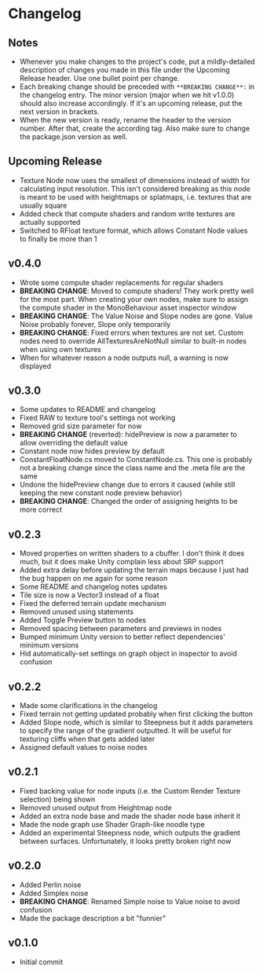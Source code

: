# Changelog

## Notes
- Whenever you make changes to the project's code, put a mildly-detailed description of changes you made in this file under the Upcoming Release header. Use one bullet point per change.
- Each breaking change should be preceded with `**BREAKING CHANGE**:` in the changelog entry. The minor version (major when we hit v1.0.0) should also increase accordingly. If it's an upcoming release, put the next version in brackets.
- When the new version is ready, rename the header to the version number. After that, create the according tag. Also make sure to change the package.json version as well.

## Upcoming Release
- Texture Node now uses the smallest of dimensions instead of width for calculating input resolution. This isn't considered breaking as this node is meant to be used with heightmaps or splatmaps, i.e. textures that are usually square
- Added check that compute shaders and random write textures are actually supported
- Switched to RFloat texture format, which allows Constant Node values to finally be more than 1

## v0.4.0
- Wrote some compute shader replacements for regular shaders
- **BREAKING CHANGE**: Moved to compute shaders! They work pretty well for the most part. When creating your own nodes, make sure to assign the compute shader in the MonoBehaviour asset inspector window
- **BREAKING CHANGE**: The Value Noise and Slope nodes are gone. Value Noise probably forever, Slope only temporarily
- **BREAKING CHANGE**: Fixed errors when textures are not set. Custom nodes need to override AllTexturesAreNotNull similar to built-in nodes when using own textures
- When for whatever reason a node outputs null, a warning is now displayed

## v0.3.0
- Some updates to README and changelog
- Fixed RAW to texture tool's settings not working
- Removed grid size parameter for now
- **BREAKING CHANGE** (reverted): hidePreview is now a parameter to allow overriding the default value
- Constant node now hides preview by default
- ConstantFloatNode.cs moved to ConstantNode.cs. This one is probably not a breaking change since the class name and the .meta file are the same
- Undone the hidePreview change due to errors it caused (while still keeping the new constant node preview behavior)
- **BREAKING CHANGE**: Changed the order of assigning heights to be more correct

## v0.2.3
- Moved properties on written shaders to a cbuffer. I don't think it does much, but it does make Unity complain less about SRP support
- Added extra delay before updating the terrain maps because I just had the bug happen on me again for some reason
- Some README and changelog notes updates
- Tile size is now a Vector3 instead of a float
- Fixed the deferred terrain update mechanism
- Removed unused using statements
- Added Toggle Preview button to nodes
- Removed spacing between parameters and previews in nodes
- Bumped minimum Unity version to better reflect dependencies' minimum versions
- Hid automatically-set settings on graph object in inspector to avoid confusion

## v0.2.2
- Made some clarifications in the changelog
- Fixed terrain not getting updated probably when first clicking the button
- Added Slope node, which is similar to Steepness but it adds parameters to specify the range of the gradient outputted. It will be useful for texturing cliffs when that gets added later
- Assigned default values to noise nodes

## v0.2.1
- Fixed backing value for node inputs (i.e. the Custom Render Texture selection) being shown
- Removed unused output from Heightmap node
- Added an extra node base and made the shader node base inherit it
- Made the node graph use Shader Graph-like noodle type
- Added an experimental Steepness node, which outputs the gradient between surfaces. Unfortunately, it looks pretty broken right now

## v0.2.0
- Added Perlin noise
- Added Simplex noise
- **BREAKING CHANGE**: Renamed Simple noise to Value noise to avoid confusion
- Made the package description a bit "funnier"

## v0.1.0
- Initial commit